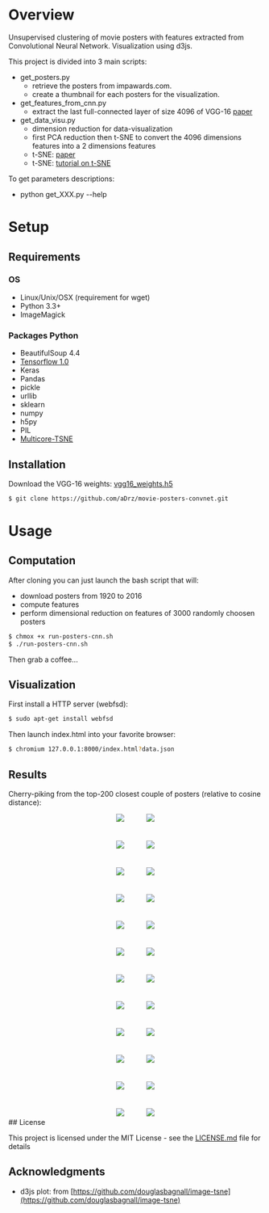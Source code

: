 
# Overview

Unsupervised clustering of movie posters with features extracted from Convolutional Neural Network. Visualization using d3js.

This project is divided into 3 main scripts:
* get_posters.py
  * retrieve the posters from impawards.com.
  * create a thumbnail for each posters for the visualization.
* get_features_from_cnn.py
  * extract the last full-connected layer of size 4096 of VGG-16 [paper](https://arxiv.org/abs/1409.1556)
* get_data_visu.py
  * dimension reduction for data-visualization
  * first PCA reduction then t-SNE to convert the 4096 dimensions features into a 2 dimensions features
  * t-SNE: [paper](http://jmlr.org/papers/volume9/vandermaaten08a/vandermaaten08a.pdf)
  * t-SNE: [tutorial on t-SNE](http://distill.pub/2016/misread-tsne/)

To get parameters descriptions:
* python get_XXX.py --help

# Setup

## Requirements

### OS
* Linux/Unix/OSX (requirement for wget)
* Python 3.3+
* ImageMagick

### Packages Python
* BeautifulSoup 4.4
* [Tensorflow 1.0](https://www.tensorflow.org/install/)
* Keras
* Pandas
* pickle
* urllib
* sklearn
* numpy
* h5py
* PIL
* [Multicore-TSNE](https://github.com/DmitryUlyanov/Multicore-TSNE)

## Installation

Download the VGG-16 weights: [vgg16_weights.h5](https://drive.google.com/file/d/0Bz7KyqmuGsilT0J5dmRCM0ROVHc/view?usp=sharing)

```sh
$ git clone https://github.com/aDrz/movie-posters-convnet.git
```

# Usage

## Computation
After cloning you can just launch the bash script that will:
* download posters from 1920 to 2016
* compute features
* perform dimensional reduction on features of 3000 randomly choosen posters

```sh
$ chmox +x run-posters-cnn.sh
$ ./run-posters-cnn.sh
```

Then grab a coffee...

## Visualization
First install a HTTP server (webfsd):
```sh
$ sudo apt-get install webfsd
```

Then launch index.html into your favorite browser:
```sh
$ chromium 127.0.0.1:8000/index.html?data.json
```


## Results
Cherry-piking from the top-200 closest couple of posters (relative to cosine distance):

<div align = 'center'>
<img src = 'examples/thumb-300-000.png', hspace="20">
<img src = 'examples/thumb-300-001.png', hspace="20">
<br><br><br>
<img src = 'examples/thumb-300-002.png', hspace="20">
<img src = 'examples/thumb-300-003.png', hspace="20">
<br><br><br>
<img src = 'examples/thumb-300-004.png', hspace="20">
<img src = 'examples/thumb-300-005.png', hspace="20">
<br><br><br>
<img src = 'examples/thumb-300-006.png', hspace="20">
<img src = 'examples/thumb-300-007.png', hspace="20">
<br><br><br>
<img src = 'examples/thumb-300-008.png', hspace="20">
<img src = 'examples/thumb-300-009.png', hspace="20">
<br><br><br>
<img src = 'examples/thumb-300-010.png', hspace="20">
<img src = 'examples/thumb-300-011.png', hspace="20">
<br><br><br>
<img src = 'examples/thumb-300-012.png', hspace="20">
<img src = 'examples/thumb-300-013.png', hspace="20">
<br><br><br>
<img src = 'examples/thumb-300-014.png', hspace="20">
<img src = 'examples/thumb-300-015.png', hspace="20">
<br><br><br>
<img src = 'examples/thumb-300-016.png', hspace="20">
<img src = 'examples/thumb-300-017.png', hspace="20">
<br><br><br>
<img src = 'examples/thumb-300-018.png', hspace="20">
<img src = 'examples/thumb-300-019.png', hspace="20">
<br><br><br>
<img src = 'examples/thumb-300-020.png', hspace="20">
<img src = 'examples/thumb-300-021.png', hspace="20">
<br><br><br>
<img src = 'examples/thumb-300-022.png', hspace="20">
<img src = 'examples/thumb-300-023.png', hspace="20">
</div>
## License

This project is licensed under the MIT License - see the [LICENSE.md](LICENSE.md) file for details

## Acknowledgments

* d3js plot: from [https://github.com/douglasbagnall/image-tsne](https://github.com/douglasbagnall/image-tsne)